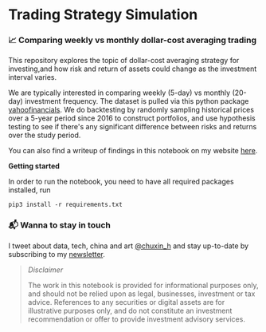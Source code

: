 # Trading Strategy Simulation
### 📈 Comparing weekly vs monthly dollar-cost averaging trading 

This repository explores the topic of dollar-cost averaging strategy for investing,and how risk and return of assets could change as the investment interval varies.

We are typically interested in comparing weekly (5-day) vs monthly (20-day) investment frequency. The dataset is pulled via this python package [yahoofinancials](https://github.com/JECSand/yahoofinancials). We do backtesting by randomly sampling historical prices over a 5-year period since 2016 to construct portfolios, and use hypothesis testing to see if there's any significant difference between risks and returns over the study period.

You can also find a writeup of findings in this notebook on my website [here](https://www.chuxinhuang.com/).

**Getting started**

In order to run the notebook, you need to have all required packages installed, run
```
pip3 install -r requirements.txt
```
### 📬 Wanna to stay in touch 

I tweet about data, tech, china and art [@chuxin_h](https://twitter.com/chuxin_h) and stay up-to-date by subscribing to my [newsletter](https://cantabile.substack.com/).

> *Disclaimer*
> 
>The work in this notebook is provided for informational purposes only, and should not be relied upon as legal, businesses, investment or tax advice. References to any securities or digital assets are for illustrative purposes only, and do not constitute an investment recommendation or offer to provide investment advisory services.
